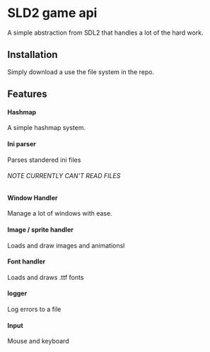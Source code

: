 SLD2 game api
=============

A simple abstraction from SDL2 that handles a lot of the hard work.

Installation
-----------
Simply download a use the file system in the repo.

Features
-----------

#### Hashmap

A simple hashmap system.

#### Ini parser

Parses standered ini files <h6> NOTE CURRENTLY CAN'T READ FILES <h6>

#### Window Handler

Manage a lot of windows with ease.

#### Image / sprite handler

Loads and draw images and animationsl

#### Font handler

Loads and draws .ttf fonts

#### logger

Log errors to a file

#### Input

Mouse and keyboard
